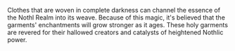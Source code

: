 Clothes that are woven in complete darkness can channel the essence of the Nothl Realm into its weave. Because of this magic, it's believed that the garments' enchantments will grow stronger as it ages. These holy garments are revered for their hallowed creators and catalysts of heightened Nothlic power.